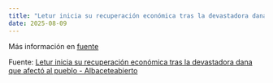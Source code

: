 ```yaml
---
title: "Letur inicia su recuperación económica tras la devastadora dana que afectó al pueblo - Albaceteabierto"
date: 2025-08-09
---
```


Más información en [fuente](https://news.google.com/rss/articles/CBMi3AFBVV95cUxOU253RTZJUGJIaW9waEY3VVBhSThfYVRYWS1TYXBOYjVCN0tQbDVmdERuOGdfT0VzOExrX3g5SkM2bzhKQVlJY3lJRGZYZXBTR0E5ZkQyX3oxRWYtU0JqTXpOYmdQcklHQlYtd3FLem5DSHotS201cG9qZmwyNmZ3U0xBNjNKREJmeUhZWUJoYWhDZFh5cXNjLXdaa1RMYXA3S3NFMjByV1lxRWEtQlBVX1RsWTgxS2VaWXBZT3R2dEdOcnBEeG5jQ0ZLVUdvemhkNGNiMVEyRjF3WjdG?oc=5)

Fuente: [Letur inicia su recuperación económica tras la devastadora dana que afectó al pueblo - Albaceteabierto](https://news.google.com/rss/articles/CBMi3AFBVV95cUxOU253RTZJUGJIaW9waEY3VVBhSThfYVRYWS1TYXBOYjVCN0tQbDVmdERuOGdfT0VzOExrX3g5SkM2bzhKQVlJY3lJRGZYZXBTR0E5ZkQyX3oxRWYtU0JqTXpOYmdQcklHQlYtd3FLem5DSHotS201cG9qZmwyNmZ3U0xBNjNKREJmeUhZWUJoYWhDZFh5cXNjLXdaa1RMYXA3S3NFMjByV1lxRWEtQlBVX1RsWTgxS2VaWXBZT3R2dEdOcnBEeG5jQ0ZLVUdvemhkNGNiMVEyRjF3WjdG?oc=5)
